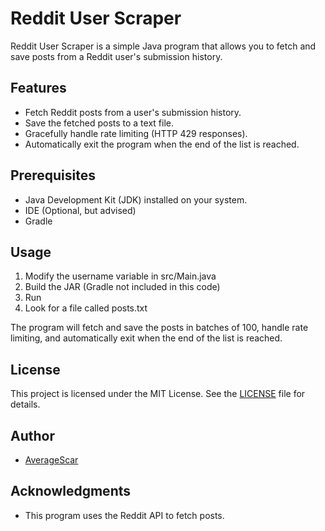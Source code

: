 # Reddit User Scraper

Reddit User Scraper is a simple Java program that allows you to fetch and save posts from a Reddit user's submission history.

## Features

- Fetch Reddit posts from a user's submission history.
- Save the fetched posts to a text file.
- Gracefully handle rate limiting (HTTP 429 responses).
- Automatically exit the program when the end of the list is reached.

## Prerequisites

- Java Development Kit (JDK) installed on your system.
- IDE (Optional, but advised)
- Gradle

## Usage

1) Modify the username variable in src/Main.java
2) Build the JAR (Gradle not included in this code)
3) Run
4) Look for a file called posts.txt 

The program will fetch and save the posts in batches of 100, handle rate limiting, and automatically exit when the end of the list is reached.

## License

This project is licensed under the MIT License. See the [LICENSE](LICENSE) file for details.

## Author

- [AverageScar](https://twitter.com/@averagescar)

## Acknowledgments

- This program uses the Reddit API to fetch posts.
